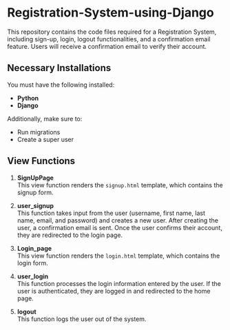 # Registration-System-using-Django

This repository contains the code files required for a Registration System, including sign-up, login, logout functionalities, and a confirmation email feature. Users will receive a confirmation email to verify their account.

## Necessary Installations

You must have the following installed:

- **Python**
- **Django**

Additionally, make sure to:

- Run migrations
- Create a super user

## View Functions

1. **SignUpPage**  
   This view function renders the `signup.html` template, which contains the signup form.

2. **user_signup**  
   This function takes input from the user (username, first name, last name, email, and password) and creates a new user. After creating the user, a confirmation email is sent. Once the user confirms their account, they are redirected to the login page.

3. **Login_page**  
   This view function renders the `login.html` template, which contains the login form.

4. **user_login**  
   This function processes the login information entered by the user. If the user is authenticated, they are logged in and redirected to the home page.

5. **logout**  
   This function logs the user out of the system.
